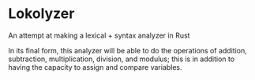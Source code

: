 # Lokolyzer
An attempt at making a lexical + syntax analyzer in Rust

In its final form, this analyzer will be able to do the operations of addition, subtraction, multiplication, division, and modulus; this is in addition to having the capacity to assign and compare variables. 
